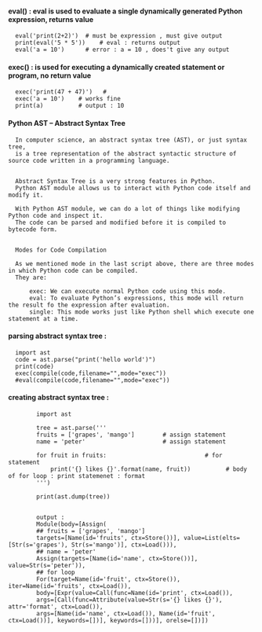 #### eval() : eval is used to evaluate a single dynamically generated Python expression, returns value

      eval('print(2+2)')  # must be expression , must give output
      print(eval('5 * 5'))    # eval : returns output    
      eval('a = 10')      # error : a = 10 , does't give any output



#### exec() : is used for executing a dynamically created statement or program, no return value

      exec('print(47 + 47)')   #
      exec('a = 10')    # works fine
      print(a)          # output : 10


#### Python AST – Abstract Syntax Tree

      In computer science, an abstract syntax tree (AST), or just syntax tree, 
      is a tree representation of the abstract syntactic structure of source code written in a programming language.


      Abstract Syntax Tree is a very strong features in Python. 
      Python AST module allows us to interact with Python code itself and modify it.
      
      With Python AST module, we can do a lot of things like modifying Python code and inspect it. 
      The code can be parsed and modified before it is compiled to bytecode form. 
      
      
      Modes for Code Compilation

      As we mentioned mode in the last script above, there are three modes in which Python code can be compiled. 
      They are:

          exec: We can execute normal Python code using this mode.
          eval: To evaluate Python’s expressions, this mode will return the result fo the expression after evaluation.
          single: This mode works just like Python shell which execute one statement at a time.

#### parsing abstract syntax tree : 

      import ast
      code = ast.parse("print('hello world')")
      print(code)
      exec(compile(code,filename="",mode="exec"))
      #eval(compile(code,filename="",mode="exec"))

#### creating abstract syntax tree : 


            import ast

            tree = ast.parse('''
            fruits = ['grapes', 'mango']        # assign statement
            name = 'peter'                      # assign statement

            for fruit in fruits:                            # for statement
                print('{} likes {}'.format(name, fruit))          # body of for loop : print statemenet : format
            ''')

            print(ast.dump(tree))

            
            output : 
            Module(body=[Assign(
            ## fruits = ['grapes', 'mango']        
            targets=[Name(id='fruits', ctx=Store())], value=List(elts=[Str(s='grapes'), Str(s='mango')], ctx=Load())), 
            ## name = 'peter'
            Assign(targets=[Name(id='name', ctx=Store())], value=Str(s='peter')), 
            ## for loop            
            For(target=Name(id='fruit', ctx=Store()), iter=Name(id='fruits', ctx=Load()),
            body=[Expr(value=Call(func=Name(id='print', ctx=Load()), 
            args=[Call(func=Attribute(value=Str(s='{} likes {}'), attr='format', ctx=Load()), 
            args=[Name(id='name', ctx=Load()), Name(id='fruit', ctx=Load())], keywords=[])], keywords=[]))], orelse=[])])

